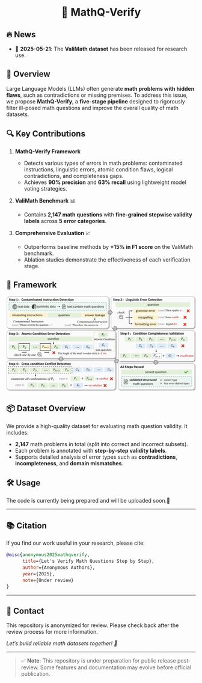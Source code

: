 <div align="center">

# 🚀 MathQ-Verify

</div>

## 🔥 News
- 📁 **2025-05-21**: The **ValiMath dataset** has been released for research use.

## 🌟 Overview  
Large Language Models (LLMs) often generate **math problems with hidden flaws**, such as contradictions or missing premises. To address this issue, we propose **MathQ-Verify**, a **five-stage pipeline** designed to rigorously filter ill-posed math questions and improve the overall quality of math datasets.

## 🔍 Key Contributions  
1. **MathQ-Verify Framework**  
   - Detects various types of errors in math problems: contaminated instructions, linguistic errors, atomic condition flaws, logical contradictions, and completeness gaps.  
   - Achieves **90% precision** and **63% recall** using lightweight model voting strategies.  

2. **ValiMath Benchmark** 📊 
   - Contains **2,147 math questions** with **fine-grained stepwise validity labels** across **5 error categories**.  

3. **Comprehensive Evaluation** 📈  
   - Outperforms baseline methods by **+15% in F1 score** on the ValiMath benchmark.
   - Ablation studies demonstrate the effectiveness of each verification stage.

## 🧩 Framework  
![Framework](images/overview.jpg)

## 📦 Dataset Overview  
We provide a high-quality dataset for evaluating math question validity. It includes:
- **2,147** math problems in total (split into correct and incorrect subsets).
- Each problem is annotated with **step-by-step validity labels**.
- Supports detailed analysis of error types such as **contradictions**, **incompleteness**, and **domain mismatches**.

## 🛠️ Usage  

The code is currently being prepared and will be uploaded soon.🙂

<!-- 
Example CLI usage (to be updated):
```bash
python mathq_verify.py --input your_math_questions.json
```
-->

---

## 📚 Citation  
If you find our work useful in your research, please cite:

```bibtex
@misc{anonymous2025mathqverify,
      title={Let's Verify Math Questions Step by Step}, 
      author={Anonymous Authors},
      year={2025},
      note={Under review}
}
```

---

## 🧠 Contact  
This repository is anonymized for review. Please check back after the review process for more information.

*Let’s build reliable math datasets together! 🚀*

---

> ✅ **Note**: This repository is under preparation for public release post-review. Some features and documentation may evolve before official publication.
